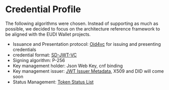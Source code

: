 # Credential Profile
The following algorithms were chosen. Instead of supporting as much as possible, we decided to focus on the architecture reference framework to be aligned with the EUDI Wallet projects.

- Issuance and Presentation protocol: [Oid4vc](https://openid.net/sg/openid4vc/) for issuing and presenting credentials
- credential format: [SD-JWT-VC](https://www.ietf.org/archive/id/draft-ietf-oauth-sd-jwt-vc-03.html)
- Signing algorithm: P-256
- Key management holder: Json Web Key, cnf binding
- Key management issuer: [JWT Issuer Metadata](https://www.ietf.org/archive/id/draft-ietf-oauth-sd-jwt-vc-03.html#name-jwt-vc-issuer-metadata), X509 and DID will come soon
- Status Management: [Token Status List](https://drafts.oauth.net/draft-ietf-oauth-status-list/draft-ietf-oauth-status-list.html)
